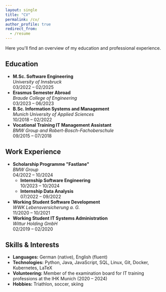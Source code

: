 ```yaml
---
layout: single
title: "CV"
permalink: /cv/
author_profile: true
redirect_from:
  - /resume
---
```


Here you'll find an overview of my education and professional experience.

Education
---

- **M.Sc. Software Engineering** <br>
  *University of Innsbruck* <br>
  03/2022 – 02/2025
- **Erasmus Semester Abroad** <br>
  *Braude College of Engineering* <br>
  03/2023 – 06/2023
- **B.Sc. Information Systems and Management** <br>
  *Munich University of Applied Sciences* <br>
  10/2018 – 02/2022
- **Vocational Training IT Management Assistant** <br>
  *BMW Group and Robert-Bosch-Fachoberschule* <br>
  09/2015 – 07/2018
  

Work Experience
---

- **Scholarship Programme "Fastlane"** <br>
  *BMW Group* <br>
  04/2022 – 10/2024
    - **Internship Software Engineering** <br>
    10/2023 – 10/2024
    - **Internship Data Analysis** <br>
    07/2022 – 09/2022
- **Working Student Software Development** <br>
  *WWK Lebensversicherung a. G.* <br>
  11/2020 – 10/2021
- **Working Student IT Systems Administration** <br>
  *Wittur Holding GmbH* <br>
  02/2019 – 02/2020

Skills & Interests
---

- **Languages:** German (native), English (fluent)  
- **Technologies:** Python, Java, JavaScript, SQL, Linux, Git, Docker, Kubernetes, LaTeX  
- **Volunteering:** Member of the examination board for IT training professions at the IHK Munich (2020 – 2024)  
- **Hobbies:** Triathlon, soccer, skiing  
